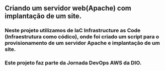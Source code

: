 ## Criando um servidor web(Apache) com implantação de um site.

### Neste projeto utilizamos de IaC Infrastructure as Code (Infraestrutura como códico), onde foi criado um script para o provisionamento de um servidor Apache e implantação de um site.
### Este projeto faz parte da Jornada DevOps AWS da DIO.
